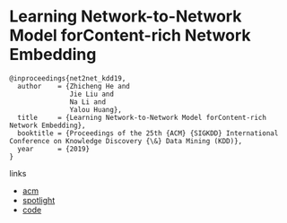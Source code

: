 # Learning Network-to-Network Model forContent-rich Network Embedding

```
@inproceedings{net2net_kdd19,
  author    = {Zhicheng He and
               Jie Liu and
               Na Li and
               Yalou Huang},
  title     = {Learning Network-to-Network Model forContent-rich Network Embedding},
  booktitle = {Proceedings of the 25th {ACM} {SIGKDD} International Conference on Knowledge Discovery {\&} Data Mining (KDD)},
  year      = {2019}
}
```

links
- [acm](https://dl.acm.org/authorize?N688423)
- [spotlight](https://www.youtube.com/watch?v=IELnq0-SA7c)
- [code](https://github.com/NKU-IIPLab/Net2Net-NE)
